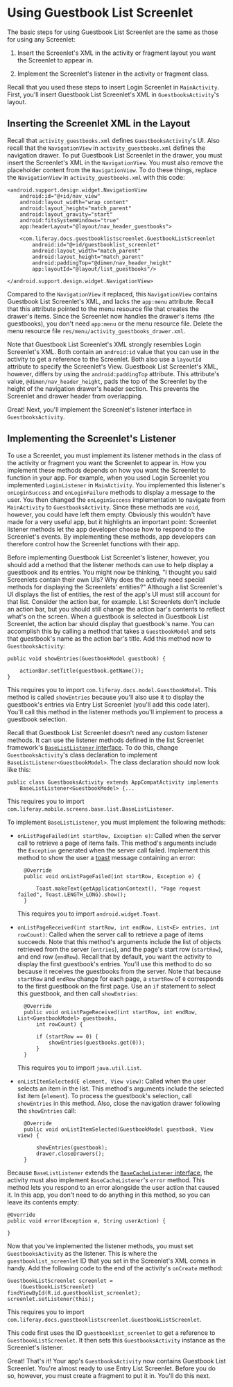 # Using Guestbook List Screenlet [](id=using-guestbook-list-screenlet)

The basic steps for using Guestbook List Screenlet are the same as those for 
using any Screenlet: 

1. Insert the Screenlet's XML in the activity or fragment layout you want the 
   Screenlet to appear in. 

2. Implement the Screenlet's listener in the activity or fragment class. 

Recall that you used these steps to insert Login Screenlet in `MainActivity`. 
First, you'll insert Guestbook List Screenlet's XML in `GuestbooksActivity`'s 
layout. 

## Inserting the Screenlet XML in the Layout

Recall that `activity_guestbooks.xml` defines `GuestbooksActivity`'s UI. Also 
recall that the `NavigationView` in `activity_guestbooks.xml` defines the 
navigation drawer. To put Guestbook List Screenlet in the drawer, you must 
insert the Screenlet's XML in the `NavigationView`. You must also remove the 
placeholder content from the `NavigationView`. To do these things, replace the 
`NavigationView` in `activity_guestbooks.xml` with this code: 

    <android.support.design.widget.NavigationView
        android:id="@+id/nav_view"
        android:layout_width="wrap_content"
        android:layout_height="match_parent"
        android:layout_gravity="start"
        android:fitsSystemWindows="true"
        app:headerLayout="@layout/nav_header_guestbooks">

        <com.liferay.docs.guestbooklistscreenlet.GuestbookListScreenlet
            android:id="@+id/guestbooklist_screenlet"
            android:layout_width="match_parent"
            android:layout_height="match_parent"
            android:paddingTop="@dimen/nav_header_height"
            app:layoutId="@layout/list_guestbooks"/>

    </android.support.design.widget.NavigationView>

Compared to the `NavigationView` it replaced, this `NavigationView` contains 
Guestbook List Screenlet's XML, and lacks the `app:menu` attribute. Recall that 
this attribute pointed to the menu resource file that creates the drawer's 
items. Since the Screenlet now handles the drawer's items (the guestbooks), you 
don't need `app:menu` or the menu resource file. Delete the menu resource file 
`res/menu/activity_guestbooks_drawer.xml`. 

Note that Guestbook List Screenlet's XML strongly resembles Login Screenlet's 
XML. Both contain an `android:id` value that you can use in the activity to get 
a reference to the Screenlet. Both also use a `layoutId` attribute to specify 
the Screenlet's View. Guestbook List Screenlet's XML, however, differs by using 
the `android:paddingTop` attribute. This attribute's value, 
`@dimen/nav_header_height`, pads the top of the Screenlet by the height of the 
navigation drawer's header section. This prevents the Screenlet and drawer 
header from overlapping. 

Great! Next, you'll implement the Screenlet's listener interface in 
`GuestbooksActivity`. 

## Implementing the Screenlet's Listener [](id=implementing-the-screenlets-listener)

To use a Screenlet, you must implement its listener methods in the class of the 
activity or fragment you want the Screenlet to appear in. How you implement 
these methods depends on how you want the Screenlet to function in your app. For 
example, when you used Login Screenlet you implemented `LoginListener` in 
`MainActivity`. You implemented this listener's `onLoginSuccess` and 
`onLoginFailure` methods to display a message to the user. You then changed the 
`onLoginSuccess` implementation to navigate from `MainActivity` to 
`GuestbooksActivity`. Since these methods are `void`, however, you could have 
left them empty. Obviously this wouldn't have made for a very useful app, but it 
highlights an important point: Screenlet listener methods let the app developer 
choose how to respond to the Screenlet's events. By implementing these methods, 
app developers can therefore control how the Screenlet functions with their app. 

Before implementing Guestbook List Screenlet's listener, however, you should add 
a method that the listener methods can use to help display a guestbook and its 
entries. You might now be thinking, "I thought you said Screenlets contain their 
own UIs? Why does the activity need special methods for displaying the 
Screenlets' entities?" Although a list Screenlet's UI displays the list of 
entities, the rest of the app's UI must still account for that list. Consider 
the action bar, for example. List Screenlets don't include an action bar, but 
you should still change the action bar's contents to reflect what's on the 
screen. When a guestbook is selected in Guestbook List Screenlet, the action bar 
should display that guestbook's name. You can accomplish this by calling a 
method that takes a `GuestbookModel` and sets that guestbook's name as the 
action bar's title. Add this method now to `GuestbooksActivity`: 

    public void showEntries(GuestbookModel guestbook) {

        actionBar.setTitle(guestbook.getName());
    }

This requires you to import `com.liferay.docs.model.GuestbookModel`. This method 
is called `showEntries` because you'll also use it to display the guestbook's 
entries via Entry List Screenlet (you'll add this code later). You'll call this 
method in the listener methods you'll implement to process a guestbook 
selection. 

Recall that Guestbook List Screenlet doesn't need any custom listener methods. 
It can use the listener methods defined in the list Screenlet framework's 
[`BaseListListener` interface](https://github.com/liferay/liferay-screens/blob/2.1.0/android/library/src/main/java/com/liferay/mobile/screens/base/list/BaseListListener.java). 
To do this, change `GuestbooksActivity`'s class declaration to implement 
`BaseListListener<GuestbookModel>`. The class declaration should now look like 
this: 

    public class GuestbooksActivity extends AppCompatActivity implements 
        BaseListListener<GuestbookModel> {...

This requires you to import 
`com.liferay.mobile.screens.base.list.BaseListListener`. 

To implement `BaseListListener`, you must implement the following methods:

- `onListPageFailed(int startRow, Exception e)`: Called when the server call to 
  retrieve a page of items fails. This method's arguments include the 
  `Exception` generated when the server call failed. Implement this method to 
  show the user a 
  [toast](https://developer.android.com/guide/topics/ui/notifiers/toasts.html) 
  message containing an error: 

        @Override
        public void onListPageFailed(int startRow, Exception e) {

            Toast.makeText(getApplicationContext(), "Page request failed", Toast.LENGTH_LONG).show();
        }

    This requires you to import `android.widget.Toast`. 

- `onListPageReceived(int startRow, int endRow, List<E> entries, int rowCount)`: 
  Called when the server call to retrieve a page of items succeeds. Note that 
  this method's arguments include the list of objects retrieved from the server 
  (`entries`), and the page's start row (`startRow`), and end row (`endRow`). 
  Recall that by default, you want the activity to display the first guestbook's 
  entries. You'll use this method to do so because it receives the guestbooks 
  from the server. Note that because `startRow` and `endRow` change for each 
  page, a `startRow` of `0` corresponds to the first guestbook on the first 
  page. Use an `if` statement to select this guestbook, and then call 
  `showEntries`: 

        @Override
        public void onListPageReceived(int startRow, int endRow, List<GuestbookModel> guestbooks, 
            int rowCount) {
            
            if (startRow == 0) {
                showEntries(guestbooks.get(0));
            }
        }

    This requires you to import `java.util.List`. 

- `onListItemSelected(E element, View view)`: Called when the user selects an 
  item in the list. This method's arguments include the selected list item 
  (`element`). To process the guestbook's selection, call `showEntries` in this 
  method. Also, close the navigation drawer following the `showEntries` call: 

        @Override
        public void onListItemSelected(GuestbookModel guestbook, View view) {

            showEntries(guestbook);
            drawer.closeDrawers();
        }

Because `BaseListListener` extends the 
[`BaseCacheListener` interface](https://github.com/liferay/liferay-screens/blob/2.1.0/android/library/src/main/java/com/liferay/mobile/screens/base/interactor/listener/BaseCacheListener.java), 
the activity must also implement `BaseCacheListener`'s `error` method. This 
method lets you respond to an error alongside the user action that caused it. In 
this app, you don't need to do anything in this method, so you can leave its 
contents empty: 

    @Override
    public void error(Exception e, String userAction) {

    }

Now that you've implemented the listener methods, you must set 
`GuestbooksActivity` as the listener. This is where the 
`guestbooklist_screenlet` ID that you set in the Screenlet's XML comes in handy. 
Add the following code to the end of the activity's `onCreate` method: 

    GuestbookListScreenlet screenlet = 
        (GuestbookListScreenlet) findViewById(R.id.guestbooklist_screenlet);
    screenlet.setListener(this);

This requires you to import 
`com.liferay.docs.guestbooklistscreenlet.GuestbookListScreenlet`. 

This code first uses the ID `guestbooklist_screenlet` to get a reference to 
`GuestbookListScreenlet`. It then sets this `GuestbooksActivity` instance as the 
Screenlet's listener. 

Great! That's it! Your app's `GuestbooksActivity` now contains Guestbook List 
Screenlet. You're almost ready to use Entry List Screenlet. Before you do so, 
however, you must create a fragment to put it in. You'll do this next. 

